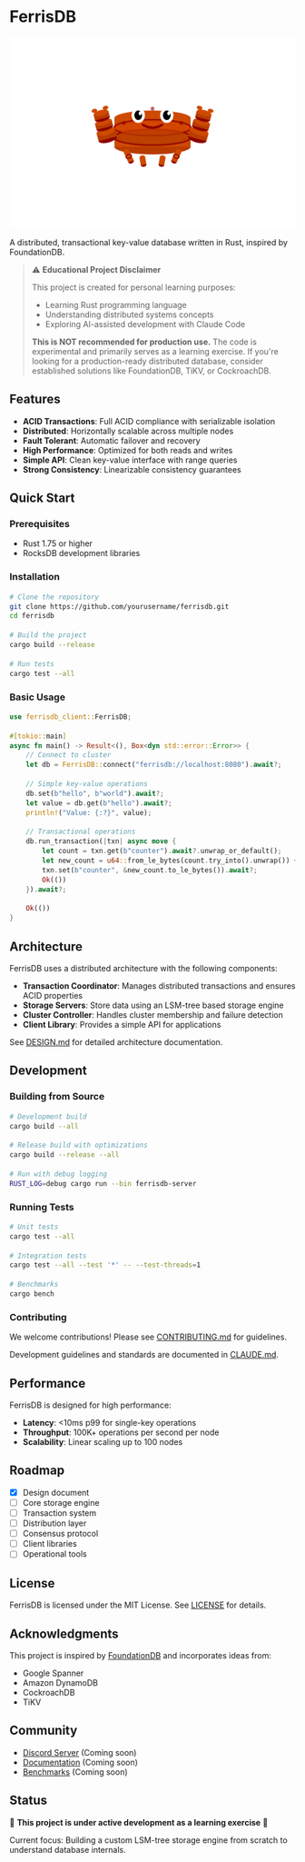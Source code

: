 # FerrisDB

![FerrisDB Logo](ferrisdb_logo.svg)

A distributed, transactional key-value database written in Rust, inspired by FoundationDB.

> ⚠️ **Educational Project Disclaimer**
> 
> This project is created for personal learning purposes:
> - Learning Rust programming language
> - Understanding distributed systems concepts
> - Exploring AI-assisted development with Claude Code
> 
> **This is NOT recommended for production use.** The code is experimental and primarily serves as a learning exercise. If you're looking for a production-ready distributed database, consider established solutions like FoundationDB, TiKV, or CockroachDB.

## Features

- **ACID Transactions**: Full ACID compliance with serializable isolation
- **Distributed**: Horizontally scalable across multiple nodes
- **Fault Tolerant**: Automatic failover and recovery
- **High Performance**: Optimized for both reads and writes
- **Simple API**: Clean key-value interface with range queries
- **Strong Consistency**: Linearizable consistency guarantees

## Quick Start

### Prerequisites

- Rust 1.75 or higher
- RocksDB development libraries

### Installation

```bash
# Clone the repository
git clone https://github.com/yourusername/ferrisdb.git
cd ferrisdb

# Build the project
cargo build --release

# Run tests
cargo test --all
```

### Basic Usage

```rust
use ferrisdb_client::FerrisDB;

#[tokio::main]
async fn main() -> Result<(), Box<dyn std::error::Error>> {
    // Connect to cluster
    let db = FerrisDB::connect("ferrisdb://localhost:8080").await?;
    
    // Simple key-value operations
    db.set(b"hello", b"world").await?;
    let value = db.get(b"hello").await?;
    println!("Value: {:?}", value);
    
    // Transactional operations
    db.run_transaction(|txn| async move {
        let count = txn.get(b"counter").await?.unwrap_or_default();
        let new_count = u64::from_le_bytes(count.try_into().unwrap()) + 1;
        txn.set(b"counter", &new_count.to_le_bytes()).await?;
        Ok(())
    }).await?;
    
    Ok(())
}
```

## Architecture

FerrisDB uses a distributed architecture with the following components:

- **Transaction Coordinator**: Manages distributed transactions and ensures ACID properties
- **Storage Servers**: Store data using an LSM-tree based storage engine
- **Cluster Controller**: Handles cluster membership and failure detection
- **Client Library**: Provides a simple API for applications

See [DESIGN.md](DESIGN.md) for detailed architecture documentation.

## Development

### Building from Source

```bash
# Development build
cargo build --all

# Release build with optimizations
cargo build --release --all

# Run with debug logging
RUST_LOG=debug cargo run --bin ferrisdb-server
```

### Running Tests

```bash
# Unit tests
cargo test --all

# Integration tests
cargo test --all --test '*' -- --test-threads=1

# Benchmarks
cargo bench
```

### Contributing

We welcome contributions! Please see [CONTRIBUTING.md](CONTRIBUTING.md) for guidelines.

Development guidelines and standards are documented in [CLAUDE.md](CLAUDE.md).

## Performance

FerrisDB is designed for high performance:

- **Latency**: <10ms p99 for single-key operations
- **Throughput**: 100K+ operations per second per node
- **Scalability**: Linear scaling up to 100 nodes

## Roadmap

- [x] Design document
- [ ] Core storage engine
- [ ] Transaction system
- [ ] Distribution layer
- [ ] Consensus protocol
- [ ] Client libraries
- [ ] Operational tools

## License

FerrisDB is licensed under the MIT License. See [LICENSE](LICENSE) for details.

## Acknowledgments

This project is inspired by [FoundationDB](https://apple.github.io/foundationdb/) and incorporates ideas from:
- Google Spanner
- Amazon DynamoDB
- CockroachDB
- TiKV

## Community

- [Discord Server](#) (Coming soon)
- [Documentation](#) (Coming soon)
- [Benchmarks](#) (Coming soon)

## Status

🚧 **This project is under active development as a learning exercise** 🚧

Current focus: Building a custom LSM-tree storage engine from scratch to understand database internals.